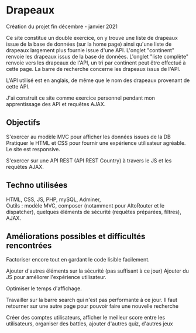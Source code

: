 # Drapeaux

Création du projet fin décembre - janvier 2021

Ce site constitue un double exercice, on y trouve une liste de drapeaux issue de la base de données (sur la home page) ainsi qu'une liste de drapeaux largement plus fournie issue d'une API.
L'onglet "continent" renvoie les drapeaux issus de la base de données.
L'onglet "liste complète" renvoie vers les drapeaux de l'API, un tri par continent peut être effectué à cette page.
La barre de recherche concerne les drapeaux issus de l'API.

L'API utilisé est en anglais, de même que le nom des drapeaux provenant de cette API.

J'ai construit ce site comme exercice personnel pendant mon apprentissage des API et requêtes AJAX.

## Objectifs
S'exercer au modèle MVC pour afficher les données issues de la DB
Pratiquer le HTML et CSS pour fournir une expérience utilisateur agréable. Le site est responsive.  

S'exercer sur une API REST (API REST Country) à travers le JS et les requêtes AJAX.  


## Techno utilisées
HTML, CSS, JS, PHP, mySQL, Adminer,  
Outils : 
modèle MVC, composer (notamment pour AltoRouter et le dispatcher), quelques éléments de sécurité (requêtes préparées, filtres), AJAX.

## Améliorations possibles et difficultés rencontrées  

Factoriser encore tout en gardant le code lisible facilement.

Ajouter d'autres éléments sur la sécurité (pas suffisant à ce jour)
Ajouter du JS pour améliorer l'expérience utilisateur.

Optimiser le temps d'affichage.

Travailler sur la barre search qui n'est pas performante à ce jour. Il faut retourner sur une autre page pour pouvoir faire une nouvelle recherche

Créer des comptes utilisateurs, afficher le meilleur score entre les utilisateurs, organiser des battles, ajouter d'autres quiz, d'autres jeux
